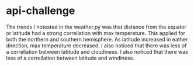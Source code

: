 # api-challenge
The trends I notested in the weather.py was that distance from the equator or latitude had a strong correllation with max temperature. 
This applied for both the northern and southern hemisphere. As latitude increased in eather direction, max temperature decreased. 
I also noticed that there was less of a correllation between latitude and cloudiness. 
I also noticed that there was less of a correllation between latitude and windiness.
